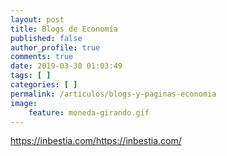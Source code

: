 ```yaml
---
layout: post
title: Blogs de Economía
published: false
author_profile: true
comments: true
date: 2019-03-30 01:03:49
tags: [ ]
categories: [ ]
permalink: /articulos/blogs-y-paginas-economia
image:
    feature: moneda-girando.gif
---
```

https://inbestia.com/https://inbestia.com/